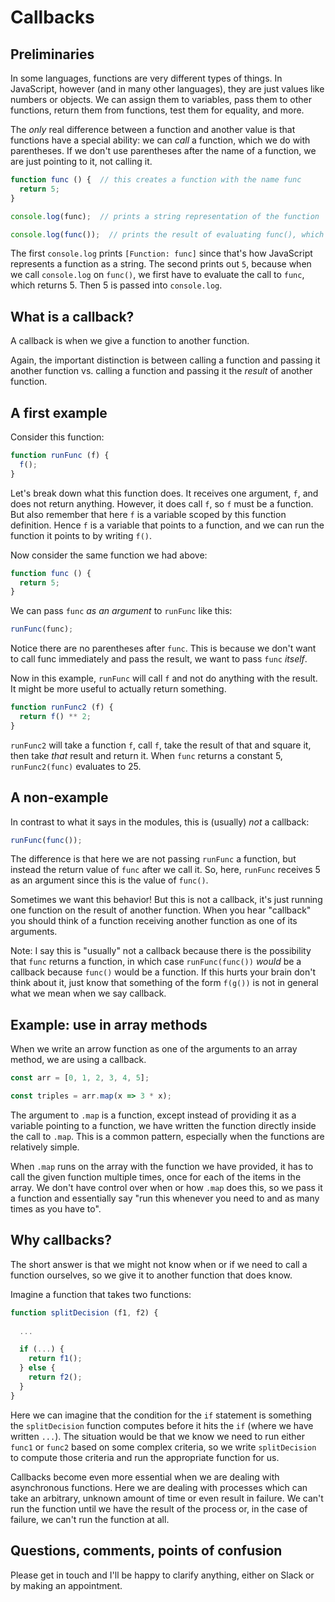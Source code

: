 

# Callbacks


## Preliminaries

In some languages, functions are very different types of things.
In JavaScript, however (and in many other languages), they are just values like numbers or objects.
We can assign them to variables, pass them to other functions, return them from functions, test them for equality, and more.

The *only* real difference between a function and another value is that functions have a special ability:
we can *call* a function, which we do with parentheses.
If we don't use parentheses after the name of a function, we are just pointing to it, not calling it.

```js
function func () {  // this creates a function with the name func
  return 5;
}

console.log(func);  // prints a string representation of the function

console.log(func());  // prints the result of evaluating func(), which entails calling the func function
```

The first `console.log` prints `[Function: func]` since that's how JavaScript represents a function as a string.
The second prints out `5`, because when we call `console.log` on `func()`, we first have to evaluate
the call to `func`, which returns 5. Then 5 is passed into `console.log`.



## What is a callback?

A callback is when we give a function to another function.

Again, the important distinction is between calling a function and passing it another function
vs. calling a function and passing it the *result* of another function.




## A first example

Consider this function:

```js
function runFunc (f) {
  f();
}
```

Let's break down what this function does.
It receives one argument, `f`, and does not return anything.
However, it does call `f`, so `f` must be a function.
But also remember that here `f` is a variable scoped by this function definition.
Hence `f` is a variable that points to a function, and we can run the function it points to by writing `f()`.

Now consider the same function we had above:

```js
function func () {
  return 5;
}
```

We can pass `func` *as an argument* to `runFunc` like this:

```js
runFunc(func);
```

Notice there are no parentheses after `func`.
This is because we don't want to call func immediately and pass the result,
we want to pass `func` *itself*.

Now in this example, `runFunc` will call `f` and not do anything with the result.
It might be more useful to actually return something.

```js
function runFunc2 (f) {
  return f() ** 2;
}
```

`runFunc2` will take a function `f`, call `f`, take the result of that and square it, then take *that* result and return it.
When `func` returns a constant 5, `runFunc2(func)` evaluates to 25.




## A non-example

In contrast to what it says in the modules, this is (usually) *not* a callback:

```js
runFunc(func());
```

The difference is that here we are not passing `runFunc` a function,
but instead the return value of `func` after we call it.
So, here, `runFunc` receives 5 as an argument since this is the value of `func()`.

Sometimes we want this behavior! But this is not a callback,
it's just running one function on the result of another function.
When you hear "callback" you should think of a function receiving another function as one of its arguments.


Note: I say this is "usually" not a callback because there is the possibility that `func` returns a function,
in which case `runFunc(func())` *would* be a callback because `func()` would be a function.
If this hurts your brain don't think about it, just know that something of the form `f(g())`
is not in general what we mean when we say callback.






## Example: use in array methods

When we write an arrow function as one of the arguments to an array method, we are using a callback.

```js
const arr = [0, 1, 2, 3, 4, 5];

const triples = arr.map(x => 3 * x);
```

The argument to `.map` is a function, except instead of providing it as a variable pointing to a function,
we have written the function directly inside the call to `.map`.
This is a common pattern, especially when the functions are relatively simple.

When `.map` runs on the array with the function we have provided, it has to call the given function multiple times,
once for each of the items in the array. We don't have control over when or how `.map` does this, so we pass it a function
and essentially say "run this whenever you need to and as many times as you have to".




## Why callbacks?

The short answer is that we might not know when or if we need to call a function ourselves,
so we give it to another function that does know.

Imagine a function that takes two functions:

```js
function splitDecision (f1, f2) {
  
  ...

  if (...) {
    return f1();
  } else {
    return f2();
  }
}
```

Here we can imagine that the condition for the `if` statement is something the `splitDecision` function computes
before it hits the `if` (where we have written `...`).
The situation would be that we know we need to run either `func1` or `func2` based on some complex criteria,
so we write `splitDecision` to compute those criteria and run the appropriate function for us.




Callbacks become even more essential when we are dealing with asynchronous functions.
Here we are dealing with processes which can take an arbitrary, unknown amount of time or even result in failure.
We can't run the function until we have the result of the process or, in the case of failure, we can't run the function at all.





## Questions, comments, points of confusion

Please get in touch and I'll be happy to clarify anything,
either on Slack or by making an appointment.




